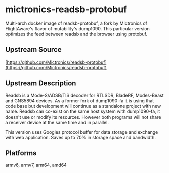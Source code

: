 # mictronics-readsb-protobuf

Multi-arch docker image of readsb-protobuf, a fork by Mictronics of FlightAware's flavor of mutability's dump1090.
This particular version optimizes the feed between readsb and the browser using protobuf.

## Upstream Source

[https://github.com/Mictronics/readsb-protobuf](https://github.com/Mictronics/readsb-protobuf)

## Upstream Description

Readsb is a Mode-S/ADSB/TIS decoder for RTLSDR, BladeRF, Modes-Beast and GNS5894 devices. As a former fork of dump1090-fa it is using that code base but development will continue as a standalone project with new name. Readsb can co-exist on the same host system with dump1090-fa, it doesn't use or modify its resources. However both programs will not share a receiver device at the same time and in parallel.

This version uses Googles protocol buffer for data storage and exchange with web application. Saves up to 70% in storage space and bandwidth.

## Platforms

armv6, armv7, arm64, amd64
